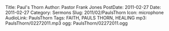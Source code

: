 Title: Paul's Thorn
Author: Pastor Frank Jones
PostDate: 2011-02-27
Date: 2011-02-27
Category: Sermons
Slug: 2011/02/PaulsThorn
Icon: microphone
AudioLink: PaulsThorn
Tags: FAITH, PAULS THORN, HEALING
mp3: PaulsThorn/02272011.mp3
ogg: PaulsThorn/02272011.ogg
